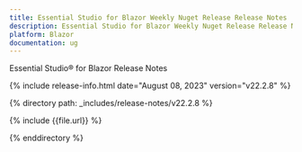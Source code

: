 ```yaml
---
title: Essential Studio for Blazor Weekly Nuget Release Release Notes  
description: Essential Studio for Blazor Weekly Nuget Release Release Notes 
platform: Blazor
documentation: ug
---
```


Essential Studio&reg; for  Blazor  Release Notes  

{% include release-info.html date="August 08, 2023"  version="v22.2.8" %} 

{% directory path: _includes/release-notes/v22.2.8 %}

{% include {{file.url}} %}

{% enddirectory %}

